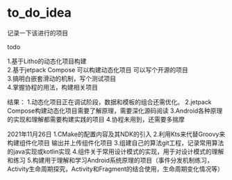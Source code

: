 # to_do_idea
记录一下该进行的项目


todo

1.基于Litho的动态化项目构建  
2.基于jetpack Compose 可以构建动态化项目 可以写个开源的项目  
3.搞明白嵌套滑动的机制，写个测试项目  
4.掌握协程的用法，构建相关项目  


结果：
1.动态化项目正在调试阶段，数据和模板的组合还需优化。
2.jetpack Compose构建动态化项目需要了解原理，需要深化源码阅读
3.Android各种原理的实现和理解都需要构建实践的项目
4.协程未用到，还需要多揣摩


2021年11月26日
1.CMake的配置内容及其NDK的引入
2.利用Kts来代替Groovy来构建组件化项目 输出并上传组件化项目
3.组建自己的算法git工程，记录常用算法的java实现或kotlin实现
4.组件关于常用设计模式的实现，用于对设计模式的理解和练习
5.构建用于理解和学习Android系统原理的项目（事件分发机制练习，Activity生命周期探究，Activity和Fragment的结合使用，生命周期变化情况等）
